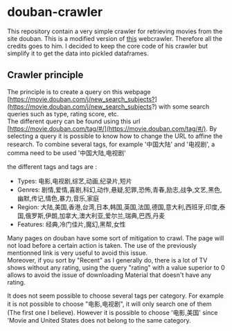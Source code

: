 # douban-crawler

This repository contain a very simple crawler for retrieving movies from the site douban. This is a modified version of [this](https://github.com/jctian96/douban-web-crawler) webcrawler. Therefore all the credits goes to him. I decided to keep the core code of his crawler but simplify it to get the data into pickled dataframes. 

## Crawler principle

The principle is to create a query on this webpage [https://movie.douban.com/j/new_search_subjects?](https://movie.douban.com/j/new_search_subjects?) with some search queries such as type, rating score, etc.  
The different query can be found using this url [https://movie.douban.com/tag/#/](https://movie.douban.com/tag/#/). By selecting a query it is possible to know how to change the URL to affine the research. To combine several tags, for example '中国大陆' and '电视剧', a comma need to be used '中国大陆,电视剧'  

the different tags and tags are :
* Types: 电影,电视剧,综艺,动画,纪录片,短片
* Genres: 剧情,爱情,喜剧,科幻,动作,悬疑,犯罪,恐怖,青春,励志,战争,文艺,黑色,幽默,传记,情色,暴力,音乐,家庭
* Region: 大陆,美国,香港,台湾,日本,韩国,英国,法国,德国,意大利,西班牙,印度,泰国,俄罗斯,伊朗,加拿大,澳大利亚,爱尔兰,瑞典,巴西,丹麦
* Features: 经典,冷门佳片,魔幻,黑帮,女性

Many pages on douban have some sort of mitigation to crawl. The page will not load before a certain action is taken. The use of the previously mentionned link is very useful to avoid this issue.  
Moreover, if you sort by "Recent" as I generally do, there is a lot of TV shows without any rating, using the query "rating" with a value superior to 0 allows to avoid the issue of downloading Material that doesn't have any rating.

It does not seem possible to choose several tags per category. For example it is not possible to choose "电影,电视剧", it will only search one of them (The first one I believe). However it is possible to choose '电影,美国' since 'Movie and United States does not belong to the same category.
